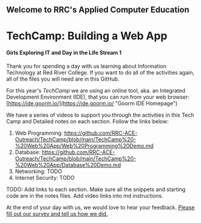 ## Welcome to RRC's Applied Computer Education
# TechCamp: Building a Web App 
#### Girls Exploring IT and Day in the Life Stream 1
  
  
Thank you for spending a day with us learning about Information Technology at Red River College.
If you want to do all of the activities again, all of the files you will need are in this GitHub.

For this year's *TechCamp* we are using an online tool, aka. an Integrated Development Environment (IDE), that you can run from your web browser:
[https://ide.goorm.io/](https://ide.goorm.io/ "Goorm IDE Homepage")

We have a series of videos to support you through the activities in this Tech Camp and Detailed notes on each section. Follow the links below:
1. Web Programming: https://github.com/RRC-ACE-Outreach/TechCamp/blob/main/TechCamp%20-%20Web%20App/Web%20Programming%20Demo.md
1. Database: https://github.com/RRC-ACE-Outreach/TechCamp/blob/main/TechCamp%20-%20Web%20App/Database%20Demo.md
1. Networking: TODO
1. Internet Security: TODO


TODO: Add links to each section. Make sure all the snippets and starting code are in the notes files. Add video links into md instructions.

At the end of your day with us, we would love to hear your feedback. [Please fill out our survey and tell us how we did.](https://forms.office.com/Pages/ResponsePage.aspx?id=RZv6hqN6cECKVO3O9Da9RNVssp8kJtxMngDi82Jspk9UMks0UldJNFFLSDBTR0UwOVpGUTdZRFRNMy4u)
